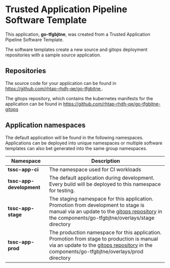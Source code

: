 # Trusted Application Pipeline Software Template

This application, **go-tfgbjtne**, was created from a Trusted Application Pipeline Software Template.

The software templates create a new source and gitops deployment repositories with a sample source application. 

## Repositories

The source code for your application can be found in [https://github.com/rhtap-rhdh-qe/go-tfgbjtne ](https://github.com/rhtap-rhdh-qe/go-tfgbjtne ).
 
The gitops repository, which contains the kubernetes manifests for the application can be found in 
[https://github.com/rhtap-rhdh-qe/go-tfgbjtne-gitops ](https://github.com/rhtap-rhdh-qe/go-tfgbjtne-gitops ) 

## Application namespaces 

The default application will be found in the following namespaces. Applications can be deployed into unique namespaces or multiple software templates can also bet generated into the same group namespaces.  

|  Namespace   |  Description   |  
| -------- | -------- |
| **tssc-app-ci** | The namespace used for CI workloads |
| **tssc-app-development** | The default application during development. Every build will be deployed to this namespace for testing. |
| **tssc-app-stage** | The staging namespace for this application. Promotion from development to stage is manual via an update to the [gitops repository](https://github.com/rhtap-rhdh-qe/go-tfgbjtne-gitops ) in the components/go-tfgbjtne/overlays/stage directory |
| **tssc-app-prod** | The production namespace for this application. Promotion from stage to production is manual via an update to the [gitops repository](https://github.com/rhtap-rhdh-qe/go-tfgbjtne-gitops ) in the components/go-tfgbjtne/overlays/prod directory |